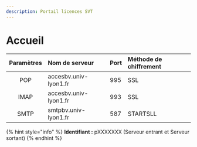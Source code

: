 ```yaml
---
description: Portail licences SVT
---
```


# Accueil

| Paramètres | Nom de serveur | Port | Méthode de chiffrement |
| :---: | :--- | :--- | :--- |
| POP | accesbv.univ-lyon1.fr | 995 | SSL |
| IMAP | accesbv.univ-lyon1.fr | 993 | SSL |
| SMTP | smtpbv.univ-lyon1.fr | 587 | STARTSLL |

{% hint style="info" %}
**Identifiant :** pXXXXXXX \(Serveur entrant et Serveur sortant\) 
{% endhint %}

